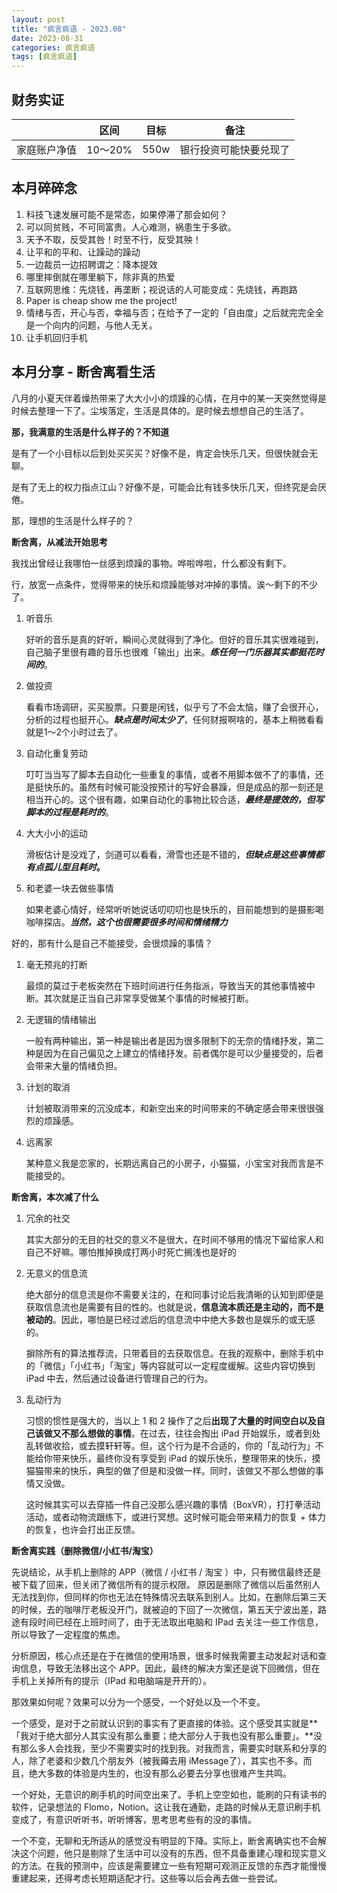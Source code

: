 ```yaml
---
layout: post
title: "疯言疯语 - 2023.08"
date: 2023-08-31
categories: 疯言疯语
tags: [疯言疯语]
---
```

## 财务实证

|  | 区间 | 目标 | 备注 |
| --- | --- | --- | --- |
| 家庭账户净值 | 10～20% | 550w | 银行投资可能快要兑现了 |

## 本月碎碎念

1. 科技飞速发展可能不是常态，如果停滞了那会如何？
2. 可以同贫贱，不可同富贵。人心难测，祸患生于多欲。
3. 天予不取，反受其咎！时至不行，反受其殃！
4. 让平和的平和、让躁动的躁动
5. 一边裁员一边招聘谓之：降本提效
6. 哪里摔倒就在哪里躺下，除非真的热爱
7. 互联网思维：先烧钱，再垄断；视说话的人可能变成：先烧钱，再跑路
8. Paper is cheap show me the project!
9. 情绪与否，开心与否，幸福与否；在给予了一定的「自由度」之后就完完全全是一个向内的问题，与他人无关。
10. 让手机回归手机

## 本月分享 - 断舍离看生活

八月的小夏天伴着燥热带来了大大小小的烦躁的心情，在月中的某一天突然觉得是时候去整理一下了。尘埃落定，生活是具体的。是时候去想想自己的生活了。

**那，我满意的生活是什么样子的？不知道**

是有了一个小目标以后到处买买买？好像不是，肯定会快乐几天，但很快就会无聊。

是有了无上的权力指点江山？好像不是，可能会比有钱多快乐几天，但终究是会厌倦。

那，理想的生活是什么样子的？

**断舍离，从减法开始思考**

我找出曾经让我哪怕一丝感到烦躁的事物。哗啦哗啦，什么都没有剩下。

行，放宽一点条件，觉得带来的快乐和烦躁能够对冲掉的事情。诶～剩下的不少了。

1. 听音乐
    
    好听的音乐是真的好听，瞬间心灵就得到了净化。但好的音乐其实很难碰到，自己脑子里很有趣的音乐也很难「输出」出来。***练任何一门乐器其实都挺花时间的***。
    
2. 做投资
    
    看看市场调研，买买股票。只要是闲钱，似乎亏了不会太恼，赚了会很开心，分析的过程也挺开心。***缺点是时间太少了***，任何财报啊啥的，基本上稍微看看就是1～2个小时过去了。
    
3. 自动化重复劳动
    
    叮叮当当写了脚本去自动化一些重复的事情，或者不用脚本做不了的事情，还是挺快乐的。虽然有时候可能没按预计的写好会暴躁，但是成品的那一刻还是相当开心的。这个很有趣，如果自动化的事物比较合适，***最终是提效的，但写脚本的过程是耗时的***。
    
4. 大大小小的运动
    
    滑板估计是没戏了，剑道可以看看，滑雪也还是不错的，***但缺点是这些事情都有点孤儿型且耗时*。**
    
5. 和老婆一块去做些事情
    
    如果老婆心情好，经常听听她说话叨叨叨也是快乐的，目前能想到的是摄影喝咖啡探店。***当然，这个也很需要很多时间和情绪精力***
    

好的，那有什么是自己不能接受，会很烦躁的事情？

1. 毫无预兆的打断
    
    最烦的莫过于老板突然在下班时间进行任务指派，导致当天的其他事情被中断。其次就是正当自己非常享受做某个事情的时候被打断。
    
2. 无逻辑的情绪输出
    
    一般有两种输出，第一种是输出者是因为很多限制下的无奈的情绪抒发，第二种是因为在自己偏见之上建立的情绪抒发。前者偶尔是可以少量接受的，后者会带来大量的情绪负担。
    
3. 计划的取消
    
    计划被取消带来的沉没成本，和新空出来的时间带来的不确定感会带来很很强烈的烦躁感。
    
4. 远离家
    
    某种意义我是恋家的，长期远离自己的小房子，小猫猫，小宝宝对我而言是不能接受的。
    

**断舍离，本次减了什么**

1. 冗余的社交
    
    其实大部分的无目的社交的意义不是很大，在时间不够用的情况下留给家人和自己不好嘛。哪怕推掉换成打两小时死亡搁浅也是好的
    
2. 无意义的信息流
    
    绝大部分的信息流是你不需要关注的，在和同事讨论后我清晰的认知到即便是获取信息流也是需要有目的性的。也就是说，**信息流本质还是主动的，而不是被动的**。因此，哪怕是已经过滤后的信息流中中绝大多数也是娱乐的或无感的。
    
    摒除所有的算法推荐流，只带着目的去获取信息。在我的观察中，删除手机中的「微信」「小红书」「淘宝」等内容就可以一定程度缓解。这些内容切换到 iPad 中去，然后通过设备进行管理自己的行为。
    
3. 乱动行为
    
    习惯的惯性是强大的，当以上 1 和 2 操作了之后**出现了大量的时间空白以及自己该做又不那么想做的事情**。在过去，往往会掏出 iPad 开始娱乐，或者到处乱转做收拾，或去摸轩轩等。但，这个行为是不合适的，你的「乱动行为」不能给你带来快乐，最终你没有享受到 iPad 的娱乐快乐，整理带来的快乐，摸猫猫带来的快乐，典型的做了但是和没做一样。同时，该做又不那么想做的事情又没做。
    
    这时候其实可以去穿插一件自己没那么感兴趣的事情（BoxVR），打打拳活动活动，或者动物流跟练下，或进行冥想。这时候可能会带来精力的恢复 + 体力的恢复，也许会打出正反馈。
    

**断舍离实践（删除微信/小红书/淘宝）**

先说结论，从手机上删除的 APP（微信 / 小红书 / 淘宝 ）中，只有微信最终还是被下载了回来，但关闭了微信所有的提示权限。 原因是删除了微信以后虽然别人无法找到你，但同样的你也无法在特殊情况去联系到别人。比如，在删除后第三天的时候，去的咖啡厅老板没开门，就被迫的下回了一次微信，第五天宁波出差，路途有段时间已经在上班时间了，由于无法取出电脑和 IPad 去关注一些工作信息，所以导致了一定程度的焦虑。

分析原因，核心点还是在于在微信的使用场景，很多时候我需要主动发起对话和查询信息，导致无法移出这个 APP。因此，最终的解决方案还是说下回微信，但在手机上关掉所有的提示（IPad 和电脑端是开开的）。

那效果如何呢？效果可以分为一个感受，一个好处以及一个不变。

一个感受，是对于之前就认识到的事实有了更直接的体验。这个感受其实就是**「我对于绝大部分人其实没有那么重要；绝大部分人于我也没有那么重要」。**没有那么多人会找我，至少不需要实时的找到我。对我而言，需要实时联系和分享的人，除了老婆和少数几个朋友外（被我薅去用 iMessage了），其实也不多。而且，绝大多数的体验是内生的，也没有那么必要去分享也很难产生共鸣。

一个好处，无意识的刷手机的时间空出来了。手机上空空如也，能刷的只有读书的软件，记录想法的 Flomo，Notion。这让我在通勤，走路的时候从无意识刷手机变成了，有意识听听书，听听博客，思考思考些有的没的事情。

一个不变，无聊和无所适从的感觉没有明显的下降。实际上，断舍离确实也不会解决这个问题，他只是剔除了生活中可以没有的东西，但不具备重建心理和现实意义的方法。在我的预测中，应该是需要建立一些有短期可观测正反馈的东西才能慢慢重建起来，还得考虑长短期适配才行。这些等以后会再去做一些尝试。

